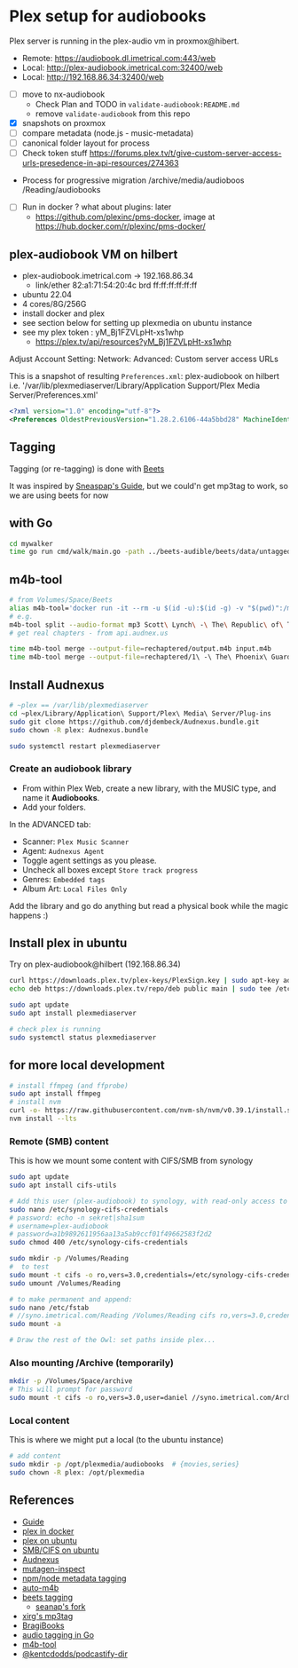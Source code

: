 # Plex setup for audiobooks

Plex server is running in the plex-audio vm in proxmox@hibert.

- Remote: <https://audiobook.dl.imetrical.com:443/web>
- Local: <http://plex-audiobook.imetrical.com:32400/web>
- Local: <http://192.168.86.34:32400/web>

- [ ] move to nx-audiobook
  - Check Plan and TODO in `validate-audiobook:README.md`
  - remove `validate-audiobook` from this repo
- [x] snapshots on proxmox
- [ ] compare metadata (node.js - music-metadata)
- [ ] canonical folder layout for process
- [ ] Check token stuff <https://forums.plex.tv/t/give-custom-server-access-urls-presedence-in-api-resources/274363>
- Process for progressive migration /archive/media/audioboos /Reading/audiobooks
- [ ] Run in docker ? what about plugins: later
  - <https://github.com/plexinc/pms-docker>, image at <https://hub.docker.com/r/plexinc/pms-docker/>

## plex-audiobook VM on hilbert

- plex-audiobook.imetrical.com -> 192.168.86.34
  - link/ether 82:a1:71:54:20:4c brd ff:ff:ff:ff:ff:ff
- ubuntu 22.04
- 4 cores/8G/256G
- install docker and plex
- see section below for setting up plexmedia on ubuntu instance
- see my plex token : yM_Bj1FZVLpHt-xs1whp
  - <https://plex.tv/api/resources?yM_Bj1FZVLpHt-xs1whp>

Adjust Account Setting: Network: Advanced: Custom server access URLs

This is a snapshot of resulting `Preferences.xml`: plex-audiobook on hilbert
i.e. '/var/lib/plexmediaserver/Library/Application Support/Plex Media Server/Preferences.xml'

```xml
<?xml version="1.0" encoding="utf-8"?>
<Preferences OldestPreviousVersion="1.28.2.6106-44a5bbd28" MachineIdentifier="67dac0f7-783f-4084-9eba-fce1b8ae120d" ProcessedMachineIdentifier="8977a39088f381a6df1db65db80f6c84fab496af" AnonymousMachineIdentifier="190563f5-8863-4cae-93e4-9a26ca6bb77d" MetricsEpoch="1" GlobalMusicVideoPathMigrated="1" AcceptedEULA="1" PublishServerOnPlexOnlineKey="0" PlexOnlineToken="yM_Bj1FZVLpHt-xs1whp" PlexOnlineUsername="daneroo" PlexOnlineMail="daniel.lauzon@gmail.com" DvrIncrementalEpgLoader="0" CertificateUUID="381d0e80f81a447cb1c0d21cb381894b" PubSubServer="172.105.13.59" PubSubServerRegion="yyz" PubSubServerPing="1067312801" CertificateVersion="3" CloudSyncNeedsUpdate="0" LanguageInCloud="1" customConnections="https://audiobook.dl.imetrical.com:443/, http://plex-audiobook.imetrical.com:32400/, http://192.168.86.34:32400/"/>
```

## Tagging

Tagging (or re-tagging) is done with [Beets](`./beets/README.md)

It was inspired by [Sneaspap's Guide](https://github.com/seanap/Plex-Audiobook-Guide), but we could'n get mp3tag to work, so we are using beets for now

## with Go

```bash
cd mywalker
time go run cmd/walk/main.go -path ../beets-audible/beets/data/untagged/
```

## m4b-tool

```bash
# from Volumes/Space/Beets
alias m4b-tool='docker run -it --rm -u $(id -u):$(id -g) -v "$(pwd)":/mnt sandreas/m4b-tool:latest'
# e.g.
m4b-tool split --audio-format mp3 Scott\ Lynch\ -\ The\ Republic\ of\ Thieves.m4b
# get real chapters - from api.audnex.us

time m4b-tool merge --output-file=rechaptered/output.m4b input.m4b
time m4b-tool merge --output-file=rechaptered/1\ -\ The\ Phoenix\ Guards/1\ -\ The\ Phoenix\ Guards.m4b 1\ -\ The\ Phoenix\ Guards/
```

## Install Audnexus

```bash
# ~plex == /var/lib/plexmediaserver
cd ~plex/Library/Application\ Support/Plex\ Media\ Server/Plug-ins
sudo git clone https://github.com/djdembeck/Audnexus.bundle.git
sudo chown -R plex: Audnexus.bundle

sudo systemctl restart plexmediaserver
```

### Create an audiobook library

- From within Plex Web, create a new library, with the MUSIC type, and name it **Audiobooks**.
- Add your folders.

In the ADVANCED tab:

- Scanner: `Plex Music Scanner`
- Agent: `Audnexus Agent`
- Toggle agent settings as you please.
- Uncheck all boxes except `Store track progress`
- Genres: `Embedded tags`
- Album Art: `Local Files Only`

Add the library and go do anything but read a physical book while the magic happens :)

## Install plex in ubuntu

Try on plex-audiobook@hilbert (192.168.86.34)

```bash
curl https://downloads.plex.tv/plex-keys/PlexSign.key | sudo apt-key add -
echo deb https://downloads.plex.tv/repo/deb public main | sudo tee /etc/apt/sources.list.d/plexmediaserver.list

sudo apt update
sudo apt install plexmediaserver

# check plex is running
sudo systemctl status plexmediaserver
```

## for more local development

```bash
# install ffmpeg (and ffprobe)
sudo apt install ffmpeg
# install nvm
curl -o- https://raw.githubusercontent.com/nvm-sh/nvm/v0.39.1/install.sh | bash
nvm install --lts
```

### Remote (SMB) content

This is how we mount some content with CIFS/SMB from synology

```bash
sudo apt update
sudo apt install cifs-utils

# Add this user (plex-audiobook) to synology, with read-only access to Share(s)
sudo nano /etc/synology-cifs-credentials
# password: echo -n sekret|sha1sum
# username=plex-audiobook
# password=a1b9892611956aa13a5ab9ccf01f49662583f2d2
sudo chmod 400 /etc/synology-cifs-credentials

sudo mkdir -p /Volumes/Reading
#  to test
sudo mount -t cifs -o ro,vers=3.0,credentials=/etc/synology-cifs-credentials //syno.imetrical.com/Reading /Volumes/Reading
sudo umount /Volumes/Reading

# to make permanent and append:
sudo nano /etc/fstab
# //syno.imetrical.com/Reading /Volumes/Reading cifs ro,vers=3.0,credentials=/etc/synology-cifs-credentials
sudo mount -a

# Draw the rest of the Owl: set paths inside plex...
```

### Also mounting /Archive (temporarily)

```bash
mkdir -p /Volumes/Space/archive
# This will prompt for password
sudo mount -t cifs -o ro,vers=3.0,user=daniel //syno.imetrical.com/Archive /Volumes/Space/archive
```

### Local content

This is where we might put a local (to the ubuntu instance)

```bash
# add content
sudo mkdir -p /opt/plexmedia/audiobooks  # {movies,series}
sudo chown -R plex: /opt/plexmedia
```

## References

- [Guide](https://github.com/seanap/Plex-Audiobook-Guide?utm_source=pocket_mylist#players)
- [plex in docker](https://github.com/plexinc/pms-docker)
- [plex on ubuntu](https://linuxize.com/post/how-to-install-plex-media-server-on-ubuntu-20-04/)
- [SMB/CIFS on ubuntu](https://linuxhint.com/mount-smb-shares-on-ubuntu/)
- [Audnexus](https://github.com/djdembeck/Audnexus.bundle)
- [mutagen-inspect](https://mutagen.readthedocs.io/en/latest/man/mutagen-inspect.html)
- [npm/node metadata tagging](https://www.npmjs.com/package/music-metadata)
- [auto-m4b](https://registry.hub.docker.com/r/seanap/auto-m4b/)
- [beets tagging](https://github.com/Neurrone/beets-audible)
  - [seanap's fork](https://github.com/seanap/beets-audible)
- [xirg's mp3tag](https://github.com/Xirg/docker-mp3tag)
- [BragiBooks](https://github.com/djdembeck/bragibooks)
- [audio tagging in Go](https://github.com/dhowden/tag)
- [m4b-tool](https://github.com/sandreas/m4b-tool)
- [@kentcdodds/podcastify-dir](https://github.com/kentcdodds/podcastify-dir)
